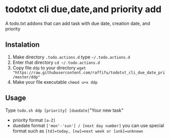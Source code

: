 # todotxt cli due,date,and priority add
A todo.txt addons that can add task with due date, creation date, and priority 
## Instalation
1. Make directory `.todo.actions.d` type `~/.todo.actions.d`
2. Enter that directory `cd ~/.todo.actions.d`
3. Copy file `ddp` to your directory `wget "https://raw.githubusercontent.com/raffifu/todotxt_cli_due_date_pri/master/ddp"`
4. Make your file executable `chmod u+x ddp`

## Usage
Type `todo.sh ddp [priority] [duedate]`"Your new task"
- priority format `[a-Z]`
- duedate format `['mon'-'sun'] / [next day number]`
  you can use special format such as `[td]=today, [nw]=next week or [unk]=unknown`
